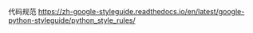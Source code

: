 代码规范
https://zh-google-styleguide.readthedocs.io/en/latest/google-python-styleguide/python_style_rules/